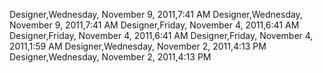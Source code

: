 ﻿Designer,Wednesday, November 9, 2011,7:41 AMDesigner,Wednesday, November 9, 2011,7:41 AMDesigner,Friday, November 4, 2011,6:41 AMDesigner,Friday, November 4, 2011,6:41 AMDesigner,Friday, November 4, 2011,1:59 AMDesigner,Wednesday, November 2, 2011,4:13 PMDesigner,Wednesday, November 2, 2011,4:13 PM
